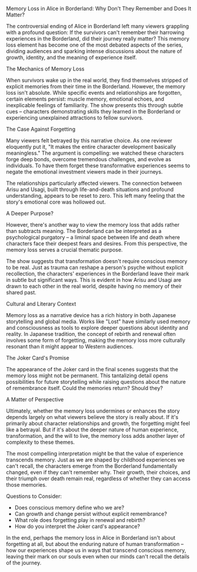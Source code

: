 Memory Loss in Alice in Borderland: Why Don't They Remember and Does It Matter?

The controversial ending of Alice in Borderland left many viewers grappling with a profound question: If the survivors can't remember their harrowing experiences in the Borderland, did their journey really matter? This memory loss element has become one of the most debated aspects of the series, dividing audiences and sparking intense discussions about the nature of growth, identity, and the meaning of experience itself.

The Mechanics of Memory Loss

When survivors wake up in the real world, they find themselves stripped of explicit memories from their time in the Borderland. However, the memory loss isn't absolute. While specific events and relationships are forgotten, certain elements persist: muscle memory, emotional echoes, and inexplicable feelings of familiarity. The show presents this through subtle cues – characters demonstrating skills they learned in the Borderland or experiencing unexplained attractions to fellow survivors.

The Case Against Forgetting

Many viewers felt betrayed by this narrative choice. As one reviewer eloquently put it, "It makes the entire character development basically meaningless." The argument is compelling: we watched these characters forge deep bonds, overcome tremendous challenges, and evolve as individuals. To have them forget these transformative experiences seems to negate the emotional investment viewers made in their journeys.

The relationships particularly affected viewers. The connection between Arisu and Usagi, built through life-and-death situations and profound understanding, appears to be reset to zero. This left many feeling that the story's emotional core was hollowed out.

A Deeper Purpose?

However, there's another way to view the memory loss that adds rather than subtracts meaning. The Borderland can be interpreted as a psychological purgatory – a liminal space between life and death where characters face their deepest fears and desires. From this perspective, the memory loss serves a crucial thematic purpose.

The show suggests that transformation doesn't require conscious memory to be real. Just as trauma can reshape a person's psyche without explicit recollection, the characters' experiences in the Borderland leave their mark in subtle but significant ways. This is evident in how Arisu and Usagi are drawn to each other in the real world, despite having no memory of their shared past.

Cultural and Literary Context

Memory loss as a narrative device has a rich history in both Japanese storytelling and global media. Works like "Lost" have similarly used memory and consciousness as tools to explore deeper questions about identity and reality. In Japanese tradition, the concept of rebirth and renewal often involves some form of forgetting, making the memory loss more culturally resonant than it might appear to Western audiences.

The Joker Card's Promise

The appearance of the Joker card in the final scenes suggests that the memory loss might not be permanent. This tantalizing detail opens possibilities for future storytelling while raising questions about the nature of remembrance itself. Could the memories return? Should they?

A Matter of Perspective

Ultimately, whether the memory loss undermines or enhances the story depends largely on what viewers believe the story is really about. If it's primarily about character relationships and growth, the forgetting might feel like a betrayal. But if it's about the deeper nature of human experience, transformation, and the will to live, the memory loss adds another layer of complexity to these themes.

The most compelling interpretation might be that the value of experience transcends memory. Just as we are shaped by childhood experiences we can't recall, the characters emerge from the Borderland fundamentally changed, even if they can't remember why. Their growth, their choices, and their triumph over death remain real, regardless of whether they can access those memories.

Questions to Consider:
- Does conscious memory define who we are?
- Can growth and change persist without explicit remembrance?
- What role does forgetting play in renewal and rebirth?
- How do you interpret the Joker card's appearance?

In the end, perhaps the memory loss in Alice in Borderland isn't about forgetting at all, but about the enduring nature of human transformation – how our experiences shape us in ways that transcend conscious memory, leaving their mark on our souls even when our minds can't recall the details of the journey.